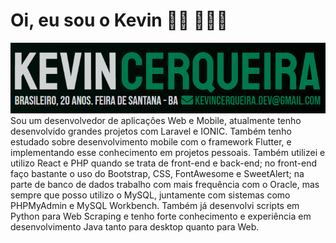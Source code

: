 # Oi, eu sou o Kevin 👋🏾 👨🏾‍💻

<img src="https://raw.githubusercontent.com/kevincerqueira/kevincerqueira/main/name-lastname.png" alt="Kevin Cerqueiraa">
Sou um desenvolvedor de aplicações Web e Mobile, atualmente tenho desenvolvido grandes projetos com Laravel e IONIC. Também tenho estudado sobre desenvolvimento mobile com o framework Flutter, e implementando esse conhecimento em projetos pessoais. Também utilizei e utilizo React e PHP quando se trata de front-end e back-end; no front-end faço bastante o uso do Bootstrap, CSS, FontAwesome e SweetAlert; na parte de banco de dados trabalho com mais frequência com o Oracle, mas sempre que posso utilizo o MySQL, juntamente com sistemas como PHPMyAdmin e MySQL Workbench. Também já desenvolvi scripts em Python para Web Scraping e tenho forte conhecimento e experiência em desenvolvimento Java tanto para desktop quanto para Web.
